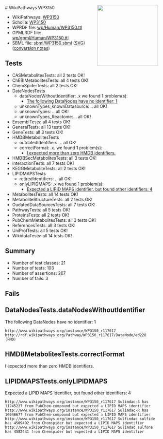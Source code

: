 <img style="float: right; width: 200px" src="../logo.png" />
# WikiPathways WP3150

* WikiPathways: [WP3150](https://identifiers.org/wikipathways:WP3150)
* Scholia: [WP3150](https://scholia.toolforge.org/wikipathways/WP3150)
* WPRDF file: [wp/Human/WP3150.ttl](../wp/Human/WP3150.ttl)
* GPMLRDF file: [wp/gpml/Human/WP3150.ttl](../wp/gpml/Human/WP3150.ttl)
* SBML file: [sbml/WP3150.sbml](../sbml/WP3150.sbml) ([SVG](../sbml/WP3150.svg)) ([conversion notes](../sbml/WP3150.txt))

## Tests
* CASMetabolitesTests: all 2 tests OK!
* ChEBIMetabolitesTests: all 4 tests OK!
* ChemSpiderTests: all 2 tests OK!
* DataNodesTests
    * dataNodesWithoutIdentifier: .x we found 1 problem(s):
        * [The following DataNodes have no identifier: 1](#d2d32fa0)
    * unknownTypes_knownDatasource: .. all OK!
    * unknownTypes: .. all OK!
    * unknownTypes_Reactome: .. all OK!
* EnsemblTests: all 4 tests OK!
* GeneralTests: all 13 tests OK!
* GeneTests: all 3 tests OK!
* HMDBMetabolitesTests
    * outdatedIdentifiers: .. all OK!
    * correctFormat: .x. we found 1 problem(s):
        * [I expected more than zero HMDB identifiers.](#ad154c1e)
* HMDBSecMetabolitesTests: all 3 tests OK!
* InteractionTests: all 7 tests OK!
* KEGGMetaboliteTests: all 2 tests OK!
* LIPIDMAPSTests
    * retiredIdentifiers: .. all OK!
    * onlyLIPIDMAPS: .x we found 1 problem(s):
        * [Expected a LIPID MAPS identifier, but found other identifiers: 4](#48cc60bb)
* MetabolitesTests: all 14 tests OK!
* MetaboliteStructureTests: all 2 tests OK!
* OudatedDataSourcesTests: all 7 tests OK!
* PathwayTests: all 5 tests OK!
* ProteinsTests: all 2 tests OK!
* PubChemMetabolitesTests: all 3 tests OK!
* ReferencesTests: all 3 tests OK!
* UniProtTests: all 5 tests OK!
* WikidataTests: all 14 tests OK!


## Summary

* Number of test classes: 21
* Number of tests: 103
* Number of assertions: 207
* Number of fails: 3

## Fails

<a name="d2d32fa0" />

## DataNodesTests.dataNodesWithoutIdentifier

The following DataNodes have no identifier: 1
```
http://www.wikipathways.org/instance/WP3150_r117617 http://rdf.wikipathways.org/Pathway/WP3150_r117617/DataNode/ed228 (FMO)
```

<a name="ad154c1e" />

## HMDBMetabolitesTests.correctFormat

I expected more than zero HMDB identifiers.
<a name="48cc60bb" />

## LIPIDMAPSTests.onlyLIPIDMAPS

Expected a LIPID MAPS identifier, but found other identifiers: 4
```
http://www.wikipathways.org/instance/WP3150_r117617 Sulindac-S has 11245227 from PubChem-compound but expected a LIPID MAPS identifier
http://www.wikipathways.org/instance/WP3150_r117617 Sulindac-R has 16046677 from PubChem-compound but expected a LIPID MAPS identifier
http://www.wikipathways.org/instance/WP3150_r117617 Sulfindac sulfide has 4509492 from Chemspider but expected a LIPID MAPS identifier
http://www.wikipathways.org/instance/WP3150_r117617 Sulindac sulfone has 4582441 from Chemspider but expected a LIPID MAPS identifier
```

